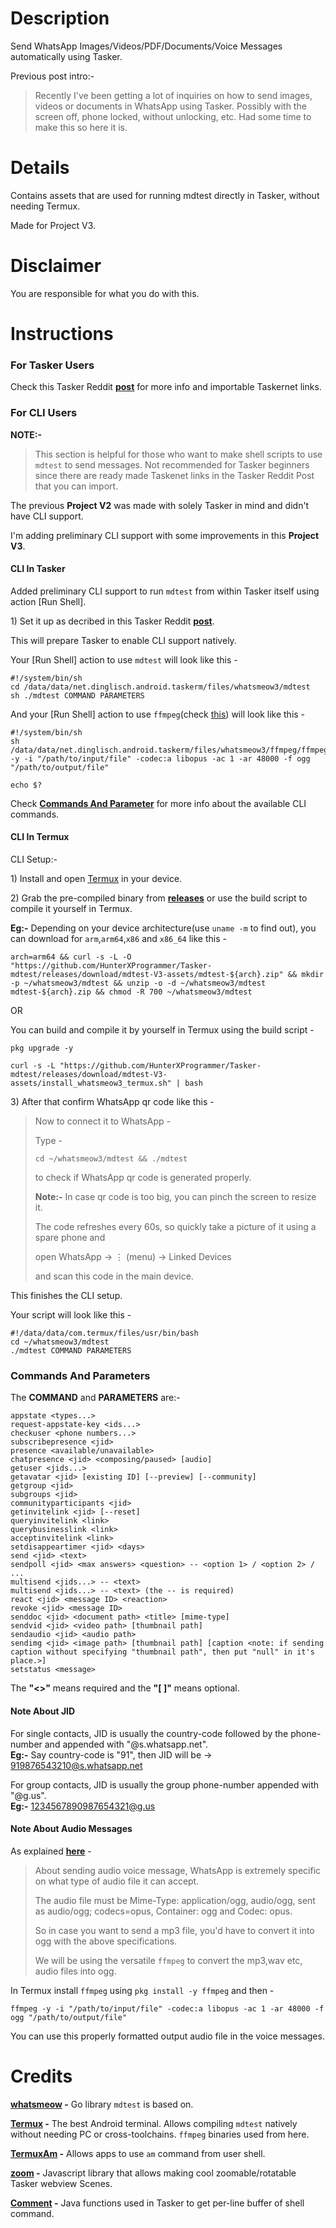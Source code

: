 # Description
Send WhatsApp Images/Videos/PDF/Documents/Voice Messages automatically using Tasker.

Previous post intro:-

>Recently I've been getting a lot of inquiries on how to send images, videos or documents in WhatsApp using Tasker. Possibly with the screen off, phone locked, without unlocking, etc. Had some time to make this so here it is.

# Details
Contains assets that are used for running mdtest directly in Tasker, without needing Termux.

Made for Project V3.

# Disclaimer
You are responsible for what you do with this.

# Instructions
### For Tasker Users
Check this Tasker Reddit **[post](https://www.reddit.com/r/tasker/comments/11wi2om/project_share_sendreceive_whatsapp_message/)** for more info and importable Taskernet links.

### For CLI Users
**NOTE:-**
>This section is helpful for those who want to make shell scripts to use `mdtest` to send messages. Not recommended for Tasker beginners since there are ready made Taskenet links in the Tasker Reddit Post that you can import.

The previous **Project V2** was made with solely Tasker in mind and didn't have CLI support.

I'm adding preliminary CLI support with some improvements in this **Project V3**.

#### CLI In Tasker
Added preliminary CLI support to run `mdtest` from within Tasker itself using action [Run Shell].

1\) Set it up as decribed in this Tasker Reddit **[post](https://www.reddit.com/r/tasker/comments/11wi2om/project_share_sendreceive_whatsapp_message/)**.

This will prepare Tasker to enable CLI support natively.

Your [Run Shell] action to use `mdtest` will look like this -

    #!/system/bin/sh
    cd /data/data/net.dinglisch.android.taskerm/files/whatsmeow3/mdtest
    sh ./mdtest COMMAND PARAMETERS

And your [Run Shell] action to use `ffmpeg`(check [this](https://github.com/HunterXProgrammer/Tasker-mdtest#note-about-audio-messages)) will look like this -

    #!/system/bin/sh
    sh /data/data/net.dinglisch.android.taskerm/files/whatsmeow3/ffmpeg/ffmpeg -y -i "/path/to/input/file" -codec:a libopus -ac 1 -ar 48000 -f ogg "/path/to/output/file"
    
    echo $?

Check **[Commands And Parameter](https://github.com/HunterXProgrammer/Tasker-mdtest#commands-and-parameters)** for more info about the available CLI commands.

#### CLI In Termux
CLI Setup:-

1\) Install and open [Termux](https://f-droid.org/en/packages/com.termux/) in your device.

2\) Grab the pre-compiled  binary from **[releases](https://github.com/HunterXProgrammer/Tasker-mdtest/releases/tag/mdtest-V3-assets)** or use the build script to compile it yourself in Termux.

**Eg:-** Depending on your device architecture(use `uname -m` to find out), you can download for `arm`,`arm64`,`x86` and `x86_64` like this -

    arch=arm64 && curl -s -L -O "https://github.com/HunterXProgrammer/Tasker-mdtest/releases/download/mdtest-V3-assets/mdtest-${arch}.zip" && mkdir -p ~/whatsmeow3/mdtest && unzip -o -d ~/whatsmeow3/mdtest mdtest-${arch}.zip && chmod -R 700 ~/whatsmeow3/mdtest

OR

You can build and compile it by yourself in Termux using the build script -

    pkg upgrade -y

    curl -s -L "https://github.com/HunterXProgrammer/Tasker-mdtest/releases/download/mdtest-V3-assets/install_whatsmeow3_termux.sh" | bash

3\) After that confirm WhatsApp qr code like this -

>Now to connect it to WhatsApp -
>
>Type -
>
>`cd ~/whatsmeow3/mdtest && ./mdtest`
>
>to check if WhatsApp qr code is generated properly.
>
>**Note:-** In case qr code is too big, you can pinch the screen to resize it.
>
>The code refreshes every 60s, so quickly take a picture of it using a spare phone and
>
>open WhatsApp -> ⋮ (menu) -> Linked Devices
>
>and scan this code in the main device.

This finishes the CLI setup.

Your script will look like this -

    #!/data/data/com.termux/files/usr/bin/bash
    cd ~/whatsmeow3/mdtest
    ./mdtest COMMAND PARAMETERS

### Commands And Parameters

The **COMMAND** and **PARAMETERS** are:-

    appstate <types...>
    request-appstate-key <ids...>
    checkuser <phone numbers...>
    subscribepresence <jid> 
    presence <available/unavailable>
    chatpresence <jid> <composing/paused> [audio]
    getuser <jids...>
    getavatar <jid> [existing ID] [--preview] [--community]
    getgroup <jid>
    subgroups <jid>
    communityparticipants <jid>
    getinvitelink <jid> [--reset]
    queryinvitelink <link>
    querybusinesslink <link>
    acceptinvitelink <link>
    setdisappeartimer <jid> <days>
    send <jid> <text>
    sendpoll <jid> <max answers> <question> -- <option 1> / <option 2> / ...
    multisend <jids...> -- <text>
    multisend <jids...> -- <text> (the -- is required)
    react <jid> <message ID> <reaction>
    revoke <jid> <message ID>
    senddoc <jid> <document path> <title> [mime-type]
    sendvid <jid> <video path> [thumbnail path]
    sendaudio <jid> <audio path>
    sendimg <jid> <image path> [thumbnail path] [caption <note: if sending caption without specifying "thumbnail path", then put "null" in it's place.>]
    setstatus <message>

The **"<>"** means required and the **"[ ]"** means optional.

#### Note About JID
For single contacts, JID is usually the country-code followed by the phone-number and appended with "@s.whatsapp.net".  
**Eg:-** Say country-code is "91", then JID will be ->  
919876543210@s.whatsapp.net

For group contacts, JID is usually the group phone-number appended with "@g.us".  
**Eg:-** 1234567890987654321@g.us

#### Note About Audio Messages
As explained **[here](https://www.reddit.com/r/tasker/comments/10wiahq/comment/j7q87s6/)** -

>About sending audio voice message, WhatsApp is extremely specific on what type of audio file it can accept.
>
>The audio file must be Mime-Type: application/ogg, audio/ogg, sent as audio/ogg; codecs=opus, Container: ogg and Codec: opus.
>
>So in case you want to send a mp3 file, you'd have to convert it into ogg with the above specifications.
>
>We will be using the versatile `ffmpeg` to convert the mp3,wav etc, audio files into ogg.

In Termux install `ffmpeg` using `pkg install -y ffmpeg` and then -

    ffmpeg -y -i "/path/to/input/file" -codec:a libopus -ac 1 -ar 48000 -f ogg "/path/to/output/file"

You can use this properly formatted output audio file in the voice messages.

# Credits
**[whatsmeow](https://github.com/tulir/whatsmeow) -** Go library `mdtest` is based on.

**[Termux](https://github.com/termux/termux-app) -** The best Android terminal. Allows compiling `mdtest` natively without needing PC or cross-toolchains. `ffmpeg` binaries used from here.

**[TermuxAm](https://github.com/termux/TermuxAm) -** Allows apps to use `am` command from user shell.

**[zoom](https://github.com/anitasv/zoom) -** Javascript library that allows making cool zoomable/rotatable Tasker webview Scenes.

**[Comment](https://www.reddit.com/r/tasker/comments/k0r7h9/comment/gdn5ovn/) -** Java functions used in Tasker to get per-line buffer of shell command.
